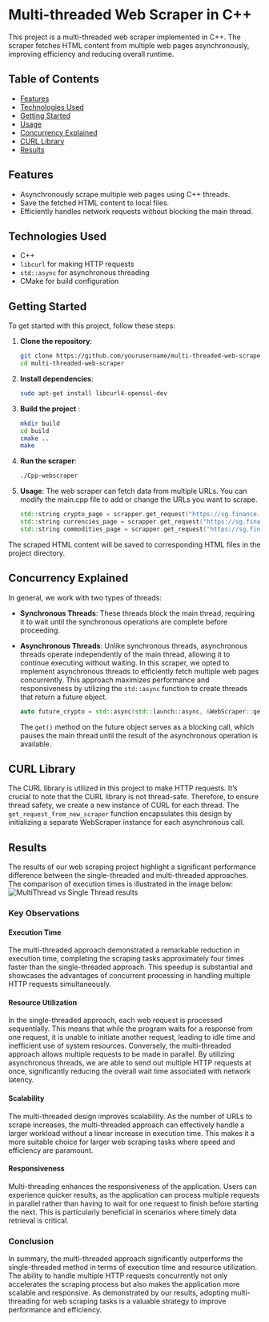 # Multi-threaded Web Scraper in C++

This project is a multi-threaded web scraper implemented in C++. The scraper fetches HTML content from multiple web pages asynchronously, improving efficiency and reducing overall runtime.

## Table of Contents

- [Features](#features)
- [Technologies Used](#technologies-used)
- [Getting Started](#getting-started)
- [Usage](#usage)
- [Concurrency Explained](#concurrency-explained)
- [CURL Library](#curl-library)
- [Results](#results)

## Features

- Asynchronously scrape multiple web pages using C++ threads.
- Save the fetched HTML content to local files.
- Efficiently handles network requests without blocking the main thread.

## Technologies Used

- C++
- `libcurl` for making HTTP requests
- `std::async` for asynchronous threading
- CMake for build configuration

## Getting Started

To get started with this project, follow these steps:

1. **Clone the repository**:
   ```bash
   git clone https://github.com/yourusername/multi-threaded-web-scraper.git
   cd multi-threaded-web-scraper
    ```

2. **Install dependencies**:
    ```bash
    sudo apt-get install libcurl4-openssl-dev
    ```

3. **Build the project** :
    ```bash
    mkdir build
    cd build
    cmake ..
    make
    ```

4. **Run the scraper**:
    ```bash
    ./Cpp-webscraper
    ```

5. **Usage**:
The web scraper can fetch data from multiple URLs. You can modify the main.cpp file to add or change the URLs you want to scrape.
    ```cpp
    std::string crypto_page = scrapper.get_request("https://sg.finance.yahoo.com/crypto/");
    std::string currencies_page = scrapper.get_request("https://sg.finance.yahoo.com/topic/currencies/");
    std::string commodities_page = scrapper.get_request("https://sg.finance.yahoo.com/topic/commodities/");
    ```
The scraped HTML content will be saved to corresponding HTML files in the project directory.

## Concurrency Explained

In general, we work with two types of threads:

- **Synchronous Threads**: These threads block the main thread, requiring it to wait until the synchronous operations are complete before proceeding.

- **Asynchronous Threads**: Unlike synchronous threads, asynchronous threads operate independently of the main thread, allowing it to continue executing without waiting. In this scraper, we opted to implement asynchronous threads to efficiently fetch multiple web pages concurrently. This approach maximizes performance and responsiveness by utilizing the `std::async` function to create threads that return a future object.

    ```cpp
    auto future_crypto = std::async(std::launch::async, &WebScraper::get_request, &scrapper, "https://sg.finance.yahoo.com/crypto/");
    ```

    The `get()` method on the future object serves as a blocking call, which pauses the main thread until the result of the asynchronous operation is available.

## CURL Library

The CURL library is utilized in this project to make HTTP requests. It’s crucial to note that the CURL library is not thread-safe. Therefore, to ensure thread safety, we create a new instance of CURL for each thread. The `get_request_from_new_scraper` function encapsulates this design by initializing a separate WebScraper instance for each asynchronous call.


## Results
The results of our web scraping project highlight a significant performance difference between the single-threaded and multi-threaded approaches. The comparison of execution times is illustrated in the image below:
![MultiThread vs Single Thread results](Webscraping_results.png)
### Key Observations

#### Execution Time
The multi-threaded approach demonstrated a remarkable reduction in execution time, completing the scraping tasks approximately four times faster than the single-threaded approach. This speedup is substantial and showcases the advantages of concurrent processing in handling multiple HTTP requests simultaneously.

#### Resource Utilization
In the single-threaded approach, each web request is processed sequentially. This means that while the program waits for a response from one request, it is unable to initiate another request, leading to idle time and inefficient use of system resources. Conversely, the multi-threaded approach allows multiple requests to be made in parallel. By utilizing asynchronous threads, we are able to send out multiple HTTP requests at once, significantly reducing the overall wait time associated with network latency.

#### Scalability
The multi-threaded design improves scalability. As the number of URLs to scrape increases, the multi-threaded approach can effectively handle a larger workload without a linear increase in execution time. This makes it a more suitable choice for larger web scraping tasks where speed and efficiency are paramount.

#### Responsiveness
Multi-threading enhances the responsiveness of the application. Users can experience quicker results, as the application can process multiple requests in parallel rather than having to wait for one request to finish before starting the next. This is particularly beneficial in scenarios where timely data retrieval is critical.

### Conclusion
In summary, the multi-threaded approach significantly outperforms the single-threaded method in terms of execution time and resource utilization. The ability to handle multiple HTTP requests concurrently not only accelerates the scraping process but also makes the application more scalable and responsive. As demonstrated by our results, adopting multi-threading for web scraping tasks is a valuable strategy to improve performance and efficiency.
